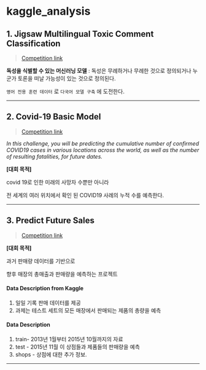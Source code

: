 # kaggle_analysis

## 1. Jigsaw Multilingual Toxic Comment Classification
> [Competition link](https://www.kaggle.com/c/jigsaw-multilingual-toxic-comment-classification/overview)


>
**독성을 식별할 수 있는 머신러닝 모델**
 : 독성은 무례하거나 무례한 것으로 정의되거나 누군가 토론을 떠날 가능성이 있는 것으로 정의된다.
 
 `영어 전용 훈련 데이터` 로 `다국어 모델 구축` 에 도전한다.
 
------------------------------------------------------
## 2. Covid-19 Basic Model
> [Competition link](https://www.kaggle.com/c/covid19-global-forecasting-week-3)
>
*In this challenge, you will be predicting the cumulative number of confirmed COVID19 cases in various locations across the world, as well as the number of resulting fatalities, for future dates.*

**[대회 목적]**

covid 19로 인한 미래의 사망자 수뿐만 아니라 

전 세계의 여러 위치에서 확인 된 COVID19 사례의 누적 수를 예측한다.

--------------------------------------------------------
## 3. Predict Future Sales
> [Competition link](https://www.kaggle.com/minhtriet/a-beginner-guide-for-sale-data-prediction)
>

**[대회 목적]**

과거 판매량 데이터를 기반으로 

향후 매장의 총매출과 판매량을 예측하는 프로젝트

#### Data Description from Kaggle
1. 일일 기록 판매 데이터를 제공
2. 과제는 테스트 세트의 모든 매장에서 판매되는 제품의 총량을 예측

#### Data Description
1. train- 2013년 1월부터 2015년 10월까지의 자료
2. test - 2015년 11월 이 상점들과 제품들의 판매량을 예측
3. shops - 상점에 대한 추가 정보.

------------------------------------------------------------------------------
